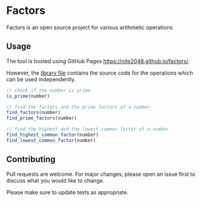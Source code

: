 # Factors
 Factors is an open source project for various arithmetic operations

## Usage
The tool is hosted using GitHub Pages https://nite2048.github.io/factors/.

However, the [library file](project/factors.js) contains the source code for the operations which can be used independently.

```js
// check if the number is prime
is_prime(number)

// find the factors and the prime factors of a number
find_factors(number)
find_prime_factors(number)

// find the highest and the lowest common factor of a number
find_highest_common_factor(number)
find_lowest_common_factor(number)
```

## Contributing

Pull requests are welcome. For major changes, please open an issue first
to discuss what you would like to change.

Please make sure to update tests as appropriate.